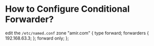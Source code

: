 # How to Configure Conditional Forwarder?
edit the <code>/etc/named.conf</code>
    zone "amir.com" {
            type forward;
            forwarders { 192.168.63.3; };
            forward only;
    };
